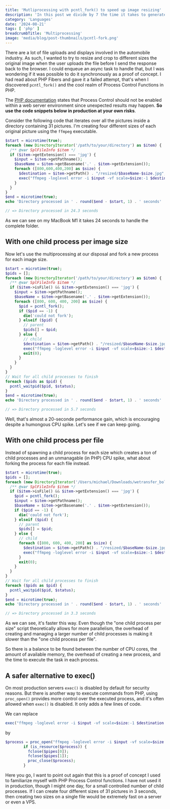 ```yaml
---
title: 'Mutliprocessing with pcntl_fork() to speed up image resizing'
description: 'In this post we divide by 7 the time it takes to generate 4 new sizes of 31 pictures.'
category: 'Languages'
date: '2024-08-21'
tags: [ 'php' ]
breadcrumbTitle: 'Multiprocessing'
image: 'media/blog/post-thumbnails/pcntl-fork.png'
---
```


There are a lot of file uploads and displays involved in the automobile industry. As such, I wanted to try to resize and crop to different sizes the original image when the user uploads the file before I send the response back to the browser. I could enqueue an async task to handle that, but I was wondering if it was possible to do it synchronously as a proof of concept. I had read about PHP Fibers and gave it a failed attempt, that's when I discovered `pcntl_fork()` and the cool realm of Process Control Functions in PHP.

The [PHP documentation](https://www.php.net/manual/en/intro.pcntl.php) states that Process Control should not be enabled within a web server environment since unexpected results may happen. **So use the code snippets below in production at your own risks**.

Consider the following code that iterates over all the pictures inside a directory containing 31 pictures. I'm creating four different sizes of each original picture using the `ffmpeg` executable.

```php
$start = microtime(true);
foreach (new DirectoryIterator('/path/to/your/directory') as $item) {
  /** @var SplFileInfo $item */
  if ($item->getExtension() === 'jpg') {
    $input = $item->getPathname();
    $baseName = $item->getBasename('.' . $item->getExtension());
    foreach ([800,600,400,200] as $size) {
      $destination = $item->getPath() . "/resized/$baseName-$size.jpg";
      exec("ffmpeg -loglevel error -i $input -vf scale=$size:-1 $destination -y");
    }
  }
}
$end = microtime(true);
echo 'Directory processed in ' . round($end - $start, 1) . ' seconds' . PHP_EOL;

// => Directory processed in 24.3 seconds
```

As we can see on my MacBook M1 it takes 24 seconds to handle the complete folder.

## With one child process per image size

Now let's use the multiprocessing at our disposal and fork a new process for each image size.

```php
$start = microtime(true);
$pids = [];
foreach (new DirectoryIterator('/path/to/your/directory') as $item) {
  /** @var SplFileInfo $item */
  if ($item->isFile() && $item->getExtension() === 'jpg') {
    $input = $item->getPathname();
    $baseName = $item->getBasename('.' . $item->getExtension());
    foreach ([800, 600, 400, 200] as $size) {
      $pid = pcntl_fork();
      if ($pid == -1) {
        die('could not fork');
      } elseif ($pid) {
        // parent
        $pids[] = $pid;
      } else {
        // child
        $destination = $item->getPath() . "/resized/$baseName-$size.jpg";
        exec("ffmpeg -loglevel error -i $input -vf scale=$size:-1 $destination -y");
        exit(0);
      }
    }
  }
}
// Wait for all child processes to finish
foreach ($pids as $pid) {
  pcntl_waitpid($pid, $status);
}
$end = microtime(true);
echo 'Directory processed in ' . round($end - $start, 1) . ' seconds' . PHP_EOL;

// => Directory processed in 5.7 seconds
```

Well, that's almost a 20-seconde performance gain, which is encouraging despite a humongous CPU spike. Let's see if we can keep going. 

## With one child process per file

Instead of spawning a child process for each size which creates a ton of child processes and an unmanagable (in PHP) CPU spike, what about forking the process for each file instead.

```php
$start = microtime(true);
$pids = [];
foreach (new DirectoryIterator('/Users/michael/Downloads/wetransfer_bolide-e-trail-black_2024-02-07_0744') as $item) {
  /** @var SplFileInfo $item */
  if ($item->isFile() && $item->getExtension() === 'jpg') {
    $pid = pcntl_fork();
    $input = $item->getPathname();
    $baseName = $item->getBasename('.' . $item->getExtension());
    if ($pid == -1) {
      die('could not fork');
    } elseif ($pid) {
      // parent
      $pids[] = $pid;
    } else {
      // child
      foreach ([800, 600, 400, 200] as $size) {
        $destination = $item->getPath() . "/resized/$baseName-$size.jpg";
        exec("ffmpeg -loglevel error -i $input -vf scale=$size:-1 $destination -y");
      }
      exit(0);
    }
  }
}
// Wait for all child processes to finish
foreach ($pids as $pid) {
  pcntl_waitpid($pid, $status);
}
$end = microtime(true);
echo 'Directory processed in ' . round($end - $start, 1) . ' seconds' . PHP_EOL;

// => Directory processed in 3.3 seconds
```

As we can see, it's faster this way. Even though the "one child process per size" script theoretically allows for more parallelism, the overhead of creating and managing a larger number of child processes is making it slower than the "one child process per file".

So there is a balance to be found between the number of CPU cores, the amount of available memory, the overhead of creating a new process, and the time to execute the task in each process.

## A safer alternative to exec()

On most production servers `exec()` is disabled by default for security reasons. But there is another way to execute commands from PHP, using `proc_open()`  provides more control over the executed process, and it's often allowed when `exec()` is disabled. It only adds a few lines of code.

We can replace 

```php
exec("ffmpeg -loglevel error -i $input -vf scale=$size:-1 $destination -y");
```

by 

```php
$process = proc_open("ffmpeg -loglevel error -i $input -vf scale=$size:-1 $destination -y", $descriptorspec, $pipes);
        if (is_resource($process)) {
          fclose($pipes[0]);
          fclose($pipes[1]);
          proc_close($process);
        }
```

Here you go, I want to point out again that this is a proof of concept I used to familiarize myself with PHP Process Control functions. I have not used it in production, though I might one day, for a small controlled number of child processes. If I can create four different sizes of 31 pictures in 3 seconds, then creating two sizes on a single file would be extremely fast on a server or even a VPS.
